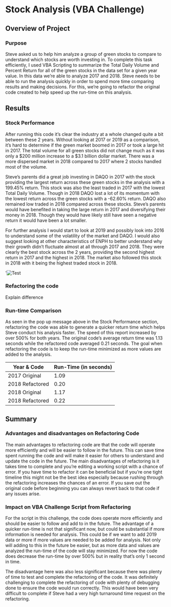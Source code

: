 # Stock Analysis (VBA Challenge)

## Overview of Project

### Purpose
Steve asked us to help him analyze a group of green stocks to compare to understand which stocks are worth investing in. To complete this task efficiently, I used VBA Scripting to summarize the Total Daily Volume and Percent Return for all of the green stocks in the data set for a given year value. In this data we’re able to analyze 2017 and 2018. Steve needs to be able to run the analysis quickly in order to spend more time comparing results and making decisions. For this, we’re going to refactor the original code created to help speed up the run-time on this analysis.

## Results

### Stock Performance
After running this code it’s clear the industry at a whole changed quite a bit between these 2 years. Without looking at 2017 or 2019 as a comparison, it’s hard to determine if the green market boomed in 2017 or took a large hit in 2017. The total volume for all green stocks did not change much as it was only a $200 million increase to a $3.1 billion dollar market. There was a more dispersed market in 2018 compared to 2017 where 2 stocks handled most of the volume.

Steve’s parents did a great job investing in DAQO in 2017 with the stock providing the largest return across these green stocks in the analysis with a 199.45% return. This stock was also the least traded in 2017 with the lowest Total Daily Volume. Though in 2018 DAQO lost a lot of its momentum with the lowest return across the green stocks with a -62.60% return. DAQO also remained low traded in 2018 compared across these stocks. Steve’s parents would have benefited in taking the large return in 2017 and diversifying their money in 2018. Though they would have likely still have seen a negative return it would have been a lot smaller.

For further analysis I would start to look at 2019 and possibly look into 2016 to understand some of the volatility of the market and DAQO. I would also suggest looking at other characteristics of ENPH to better understand why their growth didn’t fluctuate almost at all through 2017 and 2018. They were clearly the best stock across the 2 years, providing the second highest return in 2017 and the highest in 2018. The market also followed this stock in 2018 with it being the highest traded stock in 2018.

'![Test](path)


### Refactoring the code
Explain difference

### Run-time Comparison
As seen in the pop up message above in the Stock Performance section, refactoring the code was able to generate a quicker return time which helps Steve conduct his analysis faster. The speed of this report increased by over 500% for both years. The original code’s average return time was 1.13 seconds while the refactored code averaged 0.21 seconds. The goal when refactoring the code is to keep the run-time minimized as more values are added to the analysis.

| Year & Code | Run-Time (in seconds) |
| --- | --- |
| 2017 Original | 1.09 |
| 2018 Refactored | 0.20 |
| 2018 Original | 1.17 |
| 2018 Refactored | 0.22 |

## Summary

### Advantages and disadvantages on Refactoring Code
The main advantages to refactoring code are that the code will operate more efficiently and will be easier to follow in the future. This can save time spent running the code and will make it easier for others to understand and update the code in the future. The main disadvantages of refactoring is it takes time to complete and you’re editing a working script with a chance of error. If you have time to refactor it can be beneficial but if you’re one tight timeline this might not be the best idea especially because rushing through the refactoring increases the chances of an error. If you save out the original code before beginning you can always revert back to that code if any issues arise. 

### Impact on VBA Challenge Script from Refactoring
For the script in this challenge, the code does operate more efficiently and should be easier to follow and add to in the future. The advantage of a quicker run-time is not that significant now, but could be substantial if more information is needed for analysis. This could be if we want to add 2019 data or more if more values are needed to be added for analysis. Not only will adding to this in the future be easier, but as more data and values are analyzed the run-time of the code will stay minimized. For now the code does decrease the run-time by over 500% but in reality that’s only 1 second in time. 

The disadvantage here was also less significant because there was plenty of time to test and complete the refactoring of the code. It was definitely challenging to complete the refactoring of code with plenty of debugging done to ensure the code would run correctly. This would have been very difficult to complete if Steve had a very high turnaround time request on the refactoring.

